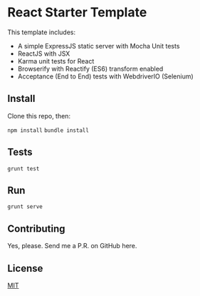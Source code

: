 # React Starter Template

This template includes:
  - A simple ExpressJS static server with Mocha Unit tests
  - ReactJS with JSX
  - Karma unit tests for React
  - Browserify with Reactify (ES6) transform enabled
  - Acceptance (End to End) tests with WebdriverIO (Selenium)

## Install

Clone this repo, then:

`npm install`
`bundle install`

## Tests

`grunt test`

## Run

`grunt serve`

## Contributing

Yes, please. Send me a P.R. on GitHub here.

## License

[MIT](http://opensource.org/licenses/MIT)
